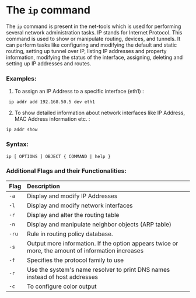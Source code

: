 # The `ip` command

The `ip` command is present in the net-tools which is used for performing several network administration tasks. IP stands for Internet Protocol. This command is used to show or manipulate routing, devices, and tunnels. It can perform tasks like configuring and modifying the default and static routing, setting up tunnel over IP, listing IP addresses and property information, modifying the status of the interface, assigning, deleting and setting up IP addresses and routes.

### Examples:

1. To assign an IP Address to a specific interface (eth1) :

```
 ip addr add 192.168.50.5 dev eth1
```

2. To show detailed information about network interfaces like IP Address, MAC Address information etc. :

```
ip addr show
```

### Syntax:

```
ip [ OPTIONS ] OBJECT { COMMAND | help }
```


### Additional Flags and their Functionalities:

|**Flag**   |**Description**   |
|:---|:---|
|`-a`| Display and modify IP Addresses |
|`-l`|Display and modify network interfaces |
|`-r`|Display and alter the routing table|
|`-n`|Display and manipulate neighbor objects (ARP table) |
|`-ru`|Rule in routing policy database.|
|`-s`|Output more information. If the option appears twice or more, the amount of information increases |
|`-f`|Specifies the protocol family to use|
|`-r`|Use the system's name resolver to print DNS names instead of host addresses|
|`-c`|To configure color output |


